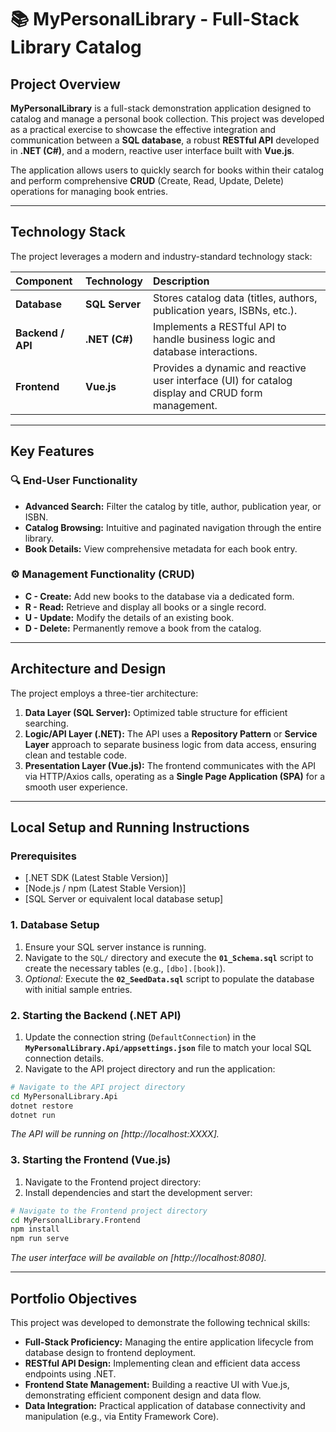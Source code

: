 # 📚 MyPersonalLibrary - Full-Stack Library Catalog

## Project Overview

**MyPersonalLibrary** is a full-stack demonstration application designed to catalog and manage a personal book collection. This project was developed as a practical exercise to showcase the effective integration and communication between a **SQL database**, a robust **RESTful API** developed in **.NET (C\#)**, and a modern, reactive user interface built with **Vue.js**.

The application allows users to quickly search for books within their catalog and perform comprehensive **CRUD** (Create, Read, Update, Delete) operations for managing book entries.

-----

## Technology Stack

The project leverages a modern and industry-standard technology stack:

| Component | Technology | Description |
| :--- | :--- | :--- |
| **Database** | **SQL Server** | Stores catalog data (titles, authors, publication years, ISBNs, etc.). |
| **Backend / API** | **.NET (C\#)** | Implements a RESTful API to handle business logic and database interactions. |
| **Frontend** | **Vue.js** | Provides a dynamic and reactive user interface (UI) for catalog display and CRUD form management. |

-----

## Key Features

### 🔍 End-User Functionality

  * **Advanced Search:** Filter the catalog by title, author, publication year, or ISBN.
  * **Catalog Browsing:** Intuitive and paginated navigation through the entire library.
  * **Book Details:** View comprehensive metadata for each book entry.

### ⚙️ Management Functionality (CRUD)

  * **C - Create:** Add new books to the database via a dedicated form.
  * **R - Read:** Retrieve and display all books or a single record.
  * **U - Update:** Modify the details of an existing book.
  * **D - Delete:** Permanently remove a book from the catalog.

-----

## Architecture and Design

The project employs a three-tier architecture:

1.  **Data Layer (SQL Server):** Optimized table structure for efficient searching.
2.  **Logic/API Layer (.NET):** The API uses a **Repository Pattern** or **Service Layer** approach to separate business logic from data access, ensuring clean and testable code.
3.  **Presentation Layer (Vue.js):** The frontend communicates with the API via HTTP/Axios calls, operating as a **Single Page Application (SPA)** for a smooth user experience.

-----

## Local Setup and Running Instructions

### Prerequisites

  * [.NET SDK (Latest Stable Version)]
  * [Node.js / npm (Latest Stable Version)]
  * [SQL Server or equivalent local database setup]

### 1\. Database Setup

1.  Ensure your SQL server instance is running.
2.  Navigate to the `SQL/` directory and execute the **`01_Schema.sql`** script to create the necessary tables (e.g., `[dbo].[book]`).
3.  *Optional:* Execute the **`02_SeedData.sql`** script to populate the database with initial sample entries.

### 2\. Starting the Backend (.NET API)

1.  Update the connection string (`DefaultConnection`) in the **`MyPersonalLibrary.Api/appsettings.json`** file to match your local SQL connection details.
2.  Navigate to the API project directory and run the application:

<!-- end list -->

```bash
# Navigate to the API project directory
cd MyPersonalLibrary.Api
dotnet restore
dotnet run
```

*The API will be running on [http://localhost:XXXX].*

### 3\. Starting the Frontend (Vue.js)

1.  Navigate to the Frontend project directory:
2.  Install dependencies and start the development server:

<!-- end list -->

```bash
# Navigate to the Frontend project directory
cd MyPersonalLibrary.Frontend
npm install
npm run serve
```

*The user interface will be available on [http://localhost:8080].*

-----

## Portfolio Objectives

This project was developed to demonstrate the following technical skills:

  * **Full-Stack Proficiency:** Managing the entire application lifecycle from database design to frontend deployment.
  * **RESTful API Design:** Implementing clean and efficient data access endpoints using .NET.
  * **Frontend State Management:** Building a reactive UI with Vue.js, demonstrating efficient component design and data flow.
  * **Data Integration:** Practical application of database connectivity and manipulation (e.g., via Entity Framework Core).

